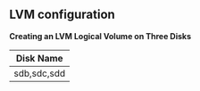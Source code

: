 ## LVM configuration 

**Creating an LVM Logical Volume on Three Disks**


|Disk Name|
|-----|
|sdb,sdc,sdd|
